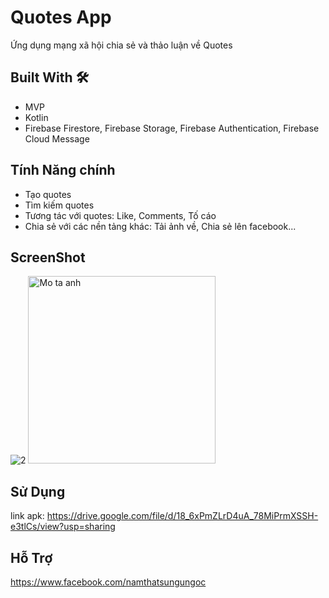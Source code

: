 # Quotes App

Ứng dụng mạng xã hội chia sẻ và thảo luận về Quotes

## Built With 🛠
- MVP
- Kotlin
- Firebase Firestore, Firebase Storage, Firebase Authentication, Firebase Cloud Message
## Tính Năng chính
- Tạo quotes
- Tìm kiếm quotes
- Tương tác với quotes: Like, Comments, Tố cáo
- Chia sẻ với các nền tảng khác: Tải ảnh về, Chia sẻ lên facebook...
## ScreenShot
![2](https://github.com/user-attachments/assets/fda50757-f5a7-415a-a1fb-eeac7d0afae0)
<img src="https://github.com/user-attachments/assets/fda50757-f5a7-415a-a1fb-eeac7d0afae0" alt="Mo ta anh" width="300"/>



## Sử Dụng
link apk: https://drive.google.com/file/d/18_6xPmZLrD4uA_78MiPrmXSSH-e3tlCs/view?usp=sharing

## Hỗ Trợ
https://www.facebook.com/namthatsungungoc
